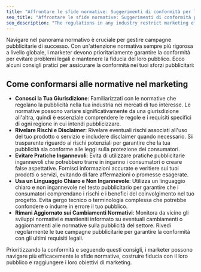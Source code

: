 ```yaml
---
title: "Affrontare le sfide normative: Suggerimenti di conformità per la pubblicità"
seo_title: "Affrontare le sfide normative: Suggerimenti di conformità per la pubblicità"
seo_description: "The regulations in any industry restrict marketing efforts. Struggle to overcome these limitations? Learn how to comply with laws and regulations."
---
```


Navigare nel panorama normativo è cruciale per gestire campagne pubblicitarie di successo. Con un'attenzione normativa sempre più rigorosa a livello globale, i marketer devono prioritariamente garantire la conformità per evitare problemi legali e mantenere la fiducia del loro pubblico. Ecco alcuni consigli pratici per assicurare la conformità nei tuoi sforzi pubblicitari:

## Come conformarsi alle normative nel marketing

*   **Conosci la Tua Giurisdizione**: Familiarizzati con le normative che regolano la pubblicità nella tua industria nei mercati di tuo interesse. Le normative possono variare significativamente da una giurisdizione all'altra, quindi è essenziale comprendere le regole e i requisiti specifici di ogni regione in cui intendi pubblicizzare.
*   **Rivelare Rischi e Disclaimer**: Rivelare eventuali rischi associati all'uso del tuo prodotto o servizio e includere disclaimer quando necessario. Sii trasparente riguardo ai rischi potenziali per garantire che la tua pubblicità sia conforme alle leggi sulla protezione dei consumatori.
*   **Evitare Pratiche Ingannevoli**: Evita di utilizzare pratiche pubblicitarie ingannevoli che potrebbero trarre in inganno i consumatori o creare false aspettative. Fornisci informazioni accurate e veritiere sui tuoi prodotti o servizi, evitando di fare affermazioni o promesse esagerate.
*   **Usa un Linguaggio Chiaro e Non Ingannevole**: Utilizza un linguaggio chiaro e non ingannevole nel testo pubblicitario per garantire che i consumatori comprendano i rischi e i benefici del coinvolgimento nel tuo progetto. Evita gergo tecnico o terminologia complessa che potrebbe confondere o indurre in errore il tuo pubblico.
*   **Rimani Aggiornato sui Cambiamenti Normativi**: Monitora da vicino gli sviluppi normativi e mantieniti informato su eventuali cambiamenti o aggiornamenti alle normative sulla pubblicità del settore. Rivedi regolarmente le tue campagne pubblicitarie per garantire la conformità con gli ultimi requisiti legali.

Prioritizzando la conformità e seguendo questi consigli, i marketer possono navigare più efficacemente le sfide normative, costruire fiducia con il loro pubblico e raggiungere i loro obiettivi di marketing.
